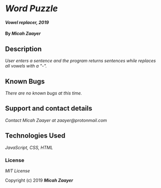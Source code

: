 # _Word Puzzle_

#### _Vowel replacer, 2019_

#### By _**Micah Zaayer**_

## Description

_User enters a sentence and the program returns sentences while replaces all vowels with a "-"._


## Known Bugs

_There are no known bugs at this time._

## Support and contact details

_Contact Micah Zaayer at zaayer@protonmail.com_

## Technologies Used

_JavaScript, CSS, HTML_

### License

*MIT License*

Copyright (c) 2019 **_Micah Zaayer_**
